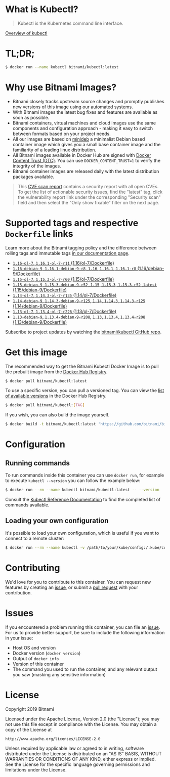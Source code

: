 
# What is Kubectl?

> Kubectl is the Kubernetes command line interface.

[Overview of kubectl](https://kubernetes.io/docs/reference/kubectl/overview/)

# TL;DR;

```bash
$ docker run --name kubectl bitnami/kubectl:latest
```

# Why use Bitnami Images?

* Bitnami closely tracks upstream source changes and promptly publishes new versions of this image using our automated systems.
* With Bitnami images the latest bug fixes and features are available as soon as possible.
* Bitnami containers, virtual machines and cloud images use the same components and configuration approach - making it easy to switch between formats based on your project needs.
* All our images are based on [minideb](https://github.com/bitnami/minideb) a minimalist Debian based container image which gives you a small base container image and the familiarity of a leading linux distribution.
* All Bitnami images available in Docker Hub are signed with [Docker Content Trust (DTC)](https://docs.docker.com/engine/security/trust/content_trust/). You can use `DOCKER_CONTENT_TRUST=1` to verify the integrity of the images.
* Bitnami container images are released daily with the latest distribution packages available.


> This [CVE scan report](https://quay.io/repository/bitnami/kubectl?tab=tags) contains a security report with all open CVEs. To get the list of actionable security issues, find the "latest" tag, click the vulnerability report link under the corresponding "Security scan" field and then select the "Only show fixable" filter on the next page.

# Supported tags and respective `Dockerfile` links

Learn more about the Bitnami tagging policy and the difference between rolling tags and immutable tags [in our documentation page](https://docs.bitnami.com/containers/how-to/understand-rolling-tags-containers/).


* [`1.16-ol-7`, `1.16.1-ol-7-r11` (1.16/ol-7/Dockerfile)](https://github.com/bitnami/bitnami-docker-kubectl/blob/1.16.1-ol-7-r11/1.16/ol-7/Dockerfile)
* [`1.16-debian-9`, `1.16.1-debian-9-r8`, `1.16`, `1.16.1`, `1.16.1-r8` (1.16/debian-9/Dockerfile)](https://github.com/bitnami/bitnami-docker-kubectl/blob/1.16.1-debian-9-r8/1.16/debian-9/Dockerfile)
* [`1.15-ol-7`, `1.15.3-ol-7-r60` (1.15/ol-7/Dockerfile)](https://github.com/bitnami/bitnami-docker-kubectl/blob/1.15.3-ol-7-r60/1.15/ol-7/Dockerfile)
* [`1.15-debian-9`, `1.15.3-debian-9-r52`, `1.15`, `1.15.3`, `1.15.3-r52`, `latest` (1.15/debian-9/Dockerfile)](https://github.com/bitnami/bitnami-docker-kubectl/blob/1.15.3-debian-9-r52/1.15/debian-9/Dockerfile)
* [`1.14-ol-7`, `1.14.3-ol-7-r135` (1.14/ol-7/Dockerfile)](https://github.com/bitnami/bitnami-docker-kubectl/blob/1.14.3-ol-7-r135/1.14/ol-7/Dockerfile)
* [`1.14-debian-9`, `1.14.3-debian-9-r125`, `1.14`, `1.14.3`, `1.14.3-r125` (1.14/debian-9/Dockerfile)](https://github.com/bitnami/bitnami-docker-kubectl/blob/1.14.3-debian-9-r125/1.14/debian-9/Dockerfile)
* [`1.13-ol-7`, `1.13.4-ol-7-r226` (1.13/ol-7/Dockerfile)](https://github.com/bitnami/bitnami-docker-kubectl/blob/1.13.4-ol-7-r226/1.13/ol-7/Dockerfile)
* [`1.13-debian-9`, `1.13.4-debian-9-r208`, `1.13`, `1.13.4`, `1.13.4-r208` (1.13/debian-9/Dockerfile)](https://github.com/bitnami/bitnami-docker-kubectl/blob/1.13.4-debian-9-r208/1.13/debian-9/Dockerfile)

Subscribe to project updates by watching the [bitnami/kubectl GitHub repo](https://github.com/bitnami/bitnami-docker-kubectl).

# Get this image

The recommended way to get the Bitnami Kubectl Docker Image is to pull the prebuilt image from the [Docker Hub Registry](https://hub.docker.com/r/bitnami/kubectl).

```bash
$ docker pull bitnami/kubectl:latest
```

To use a specific version, you can pull a versioned tag. You can view the [list of available versions](https://hub.docker.com/r/bitnami/kubectl/tags/) in the Docker Hub Registry.

```bash
$ docker pull bitnami/kubectl:[TAG]
```

If you wish, you can also build the image yourself.

```bash
$ docker build -t bitnami/kubectl:latest 'https://github.com/bitnami/bitnami-docker-kubectl.git#master:1.15/debian-9'
```

# Configuration

## Running commands

To run commands inside this container you can use `docker run`, for example to execute `kubectl --version` you can follow the example below:

```bash
$ docker run --rm --name kubectl bitnami/kubectl:latest -- --version
```

Consult the [Kubectl Reference Documentation](https://kubernetes.io/docs/reference/generated/kubectl/kubectl-commands) to find the completed list of commands available.

## Loading your own configuration

It's possible to load your own configuration, which is useful if you want to connect to a remote cluster:

```bash
$ docker run --rm --name kubectl -v /path/to/your/kube/config:/.kube/config bitnami/kubectl:latest
```

# Contributing

We'd love for you to contribute to this container. You can request new features by creating an [issue](https://github.com/bitnami/bitnami-docker-kubectl/issues), or submit a [pull request](https://github.com/bitnami/bitnami-docker-kubectl/pulls) with your contribution.

# Issues

If you encountered a problem running this container, you can file an [issue](https://github.com/bitnami/bitnami-docker-kubectl/issues). For us to provide better support, be sure to include the following information in your issue:

- Host OS and version
- Docker version (`docker version`)
- Output of `docker info`
- Version of this container
- The command you used to run the container, and any relevant output you saw (masking any sensitive information)

# License

Copyright 2019 Bitnami

Licensed under the Apache License, Version 2.0 (the "License");
you may not use this file except in compliance with the License.
You may obtain a copy of the License at

    http://www.apache.org/licenses/LICENSE-2.0

Unless required by applicable law or agreed to in writing, software
distributed under the License is distributed on an "AS IS" BASIS,
WITHOUT WARRANTIES OR CONDITIONS OF ANY KIND, either express or implied.
See the License for the specific language governing permissions and
limitations under the License.
